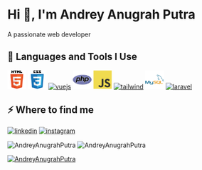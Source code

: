 <h1>Hi 👋, I'm Andrey Anugrah Putra</h1>
<p>A passionate web developer</p>
<h2>🚀 Languages and Tools I Use</h2>
<p><a target="_blank" href="https://raw.githubusercontent.com/devicons/devicon/master/icons/html5/html5-original-wordmark.svg" style="display: inline-block;"><img src="https://raw.githubusercontent.com/devicons/devicon/master/icons/html5/html5-original-wordmark.svg" alt="html5" width="42" height="42" /></a>
<a target="_blank" href="https://raw.githubusercontent.com/devicons/devicon/master/icons/css3/css3-original-wordmark.svg" style="display: inline-block;"><img src="https://raw.githubusercontent.com/devicons/devicon/master/icons/css3/css3-original-wordmark.svg" alt="css3" width="42" height="42" /></a>
<a target="_blank" href="https://camo.githubusercontent.com/685d4010a430b80988ac369ea0c7398eff8ab41d5ff665533eb406c265d5a0cc/68747470733a2f2f63646e2e6a7364656c6976722e6e65742f67682f64657669636f6e732f64657669636f6e2f69636f6e732f7675656a732f7675656a732d6f726967696e616c2e737667" style="display: inline-block;"><img src="https://camo.githubusercontent.com/685d4010a430b80988ac369ea0c7398eff8ab41d5ff665533eb406c265d5a0cc/68747470733a2f2f63646e2e6a7364656c6976722e6e65742f67682f64657669636f6e732f64657669636f6e2f69636f6e732f7675656a732f7675656a732d6f726967696e616c2e737667" alt="vuejs" width="42" height="42" /></a>
<a target="_blank" href="https://raw.githubusercontent.com/devicons/devicon/master/icons/php/php-original.svg" style="display: inline-block;"><img src="https://raw.githubusercontent.com/devicons/devicon/master/icons/php/php-original.svg" alt="php" width="42" height="42" /></a>
<a target="_blank" href="https://raw.githubusercontent.com/devicons/devicon/master/icons/javascript/javascript-original.svg" style="display: inline-block;"><img src="https://raw.githubusercontent.com/devicons/devicon/master/icons/javascript/javascript-original.svg" alt="javascript" width="42" height="42" /></a>
<a target="_blank" href="https://www.vectorlogo.zone/logos/tailwindcss/tailwindcss-icon.svg" style="display: inline-block;"><img src="https://www.vectorlogo.zone/logos/tailwindcss/tailwindcss-icon.svg" alt="tailwind" width="42" height="42" /></a>
<a target="_blank" href="https://raw.githubusercontent.com/devicons/devicon/master/icons/mysql/mysql-original-wordmark.svg" style="display: inline-block;"><img src="https://raw.githubusercontent.com/devicons/devicon/master/icons/mysql/mysql-original-wordmark.svg" alt="mysql" width="42" height="42" /></a>
<a target="_blank" href="https://camo.githubusercontent.com/5b13a1dda84194fa13ed156bd124e409497815977ab8ea21ebb815720160652d/68747470733a2f2f63646e2e73696d706c6569636f6e732e6f72672f6c61726176656c2f464632443230" style="display: inline-block;"><img src="https://camo.githubusercontent.com/5b13a1dda84194fa13ed156bd124e409497815977ab8ea21ebb815720160652d/68747470733a2f2f63646e2e73696d706c6569636f6e732e6f72672f6c61726176656c2f464632443230" alt="laravel" width="42" height="42" /></a></p>
<h2>⚡️ Where to find me</h2>
<p><a target="_blank" href="https://www.linkedin.com/in/andrey-anugrah-putra-110446260" style="display: inline-block;"><img src="https://img.shields.io/badge/linkedin-logo?style=for-the-badge&logo=linkedin&logoColor=white&color=%230a77b6" alt="linkedin" /></a>
<a target="_blank" href="https://www.instagram.com/andrey_a_putra" style="display: inline-block;"><img src="https://img.shields.io/badge/instagram-logo?style=for-the-badge&logo=instagram&logoColor=white&color=%23F35369" alt="instagram" /></a></p>
<p>
  <img align="center" src="https://github-readme-streak-stats.herokuapp.com/?user=AndreyAnugrahPutra&" alt="AndreyAnugrahPutra" />
  <img align="center" src="https://github-readme-stats.vercel.app/api/top-langs?username=AndreyAnugrahPutra&show_icons=true&locale=en&layout=compact" alt="AndreyAnugrahPutra" />
</p>
<!-- <p><img src="https://github-readme-stats.vercel.app/api/top-langs?username=AndreyAnugrahPutra&show_icons=true&locale=en&layout=compact" alt="AndreyAnugrahPutra" /></p> -->
<p><a href="https://github.com/ryo-ma/github-profile-trophy"><img src="https://github-profile-trophy.vercel.app/?username=AndreyAnugrahPutra" alt="AndreyAnugrahPutra" /></a></p>
